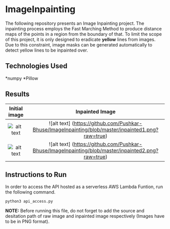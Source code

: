 # ImageInpainting
The following repository presents an Image Inpainting project. The inpainting process employs the Fast Marching Method to produce distance maps of the points in a region from the boundary of that. To limit the scope of this project, it is only designed to eradicate **yellow** lines from images. Due to this constraint, image masks can be generated automatically to detect yellow lines to be inpainted over.

## Technologies Used
*numpy
*Pillow

## Results

| Initial image               | Inpainted Image               | 
| :-------------------------: | :---------------------------: | 
| ![alt text](https://github.com/Pushkar-Bhuse/ImageInpainting/blob/master/raw_image1.png?raw=true) | ![alt text] (https://github.com/Pushkar-Bhuse/ImageInpainting/blob/master/inpainted1.png?raw=true) | 
| ![alt text](https://github.com/Pushkar-Bhuse/ImageInpainting/blob/master/raw_image2.png?raw=true) | ![alt text] (https://github.com/Pushkar-Bhuse/ImageInpainting/blob/master/inpainted2.png?raw=true) | 

## Instructions to Run
In order to access the API hosted as a serverless AWS Lambda Funtion, run the following command.
```
python3 api_access.py
```
**NOTE:** Before running this file, do not forget to add the source and desitation path of raw image and inpainted image respectively (Images have to be in PNG format).
